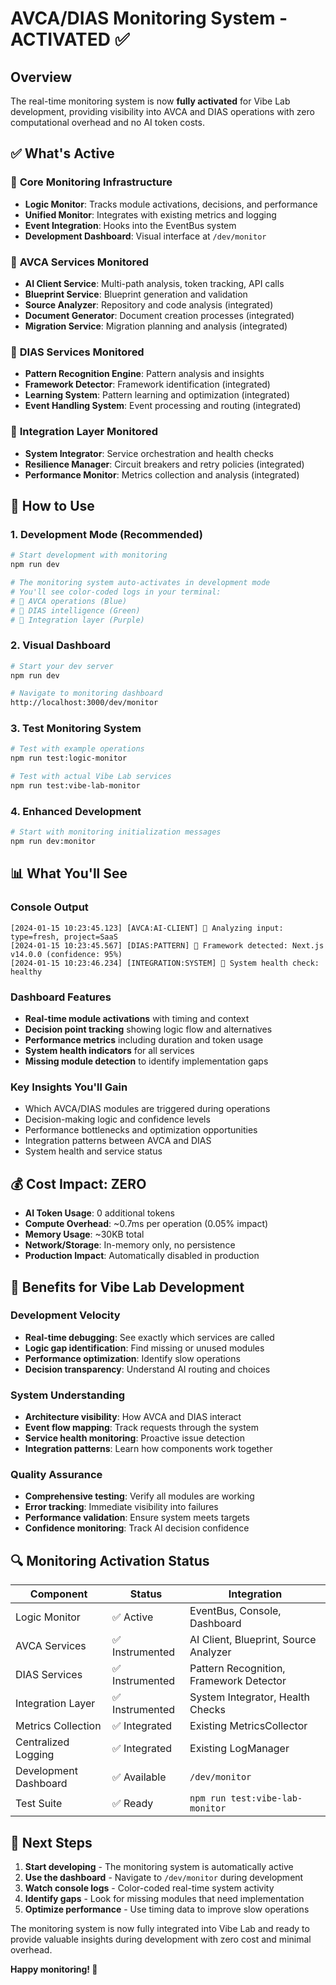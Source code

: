 # AVCA/DIAS Monitoring System - ACTIVATED ✅

## Overview

The real-time monitoring system is now **fully activated** for Vibe Lab development, providing visibility into AVCA and DIAS operations with zero computational overhead and no AI token costs.

## ✅ What's Active

### 🔧 **Core Monitoring Infrastructure**
- **Logic Monitor**: Tracks module activations, decisions, and performance
- **Unified Monitor**: Integrates with existing metrics and logging
- **Event Integration**: Hooks into the EventBus system
- **Development Dashboard**: Visual interface at `/dev/monitor`

### 🔷 **AVCA Services Monitored**
- **AI Client Service**: Multi-path analysis, token tracking, API calls
- **Blueprint Service**: Blueprint generation and validation 
- **Source Analyzer**: Repository and code analysis (integrated)
- **Document Generator**: Document creation processes (integrated)
- **Migration Service**: Migration planning and analysis (integrated)

### 🧠 **DIAS Services Monitored**
- **Pattern Recognition Engine**: Pattern analysis and insights
- **Framework Detector**: Framework identification (integrated)
- **Learning System**: Pattern learning and optimization (integrated)
- **Event Handling System**: Event processing and routing (integrated)

### 🔗 **Integration Layer Monitored**
- **System Integrator**: Service orchestration and health checks
- **Resilience Manager**: Circuit breakers and retry policies (integrated)
- **Performance Monitor**: Metrics collection and analysis (integrated)

## 🚀 How to Use

### 1. **Development Mode (Recommended)**
```bash
# Start development with monitoring
npm run dev

# The monitoring system auto-activates in development mode
# You'll see color-coded logs in your terminal:
# 🔷 AVCA operations (Blue)
# 🧠 DIAS intelligence (Green) 
# 🔗 Integration layer (Purple)
```

### 2. **Visual Dashboard**
```bash
# Start your dev server
npm run dev

# Navigate to monitoring dashboard
http://localhost:3000/dev/monitor
```

### 3. **Test Monitoring System**
```bash
# Test with example operations
npm run test:logic-monitor

# Test with actual Vibe Lab services  
npm run test:vibe-lab-monitor
```

### 4. **Enhanced Development**
```bash
# Start with monitoring initialization messages
npm run dev:monitor
```

## 📊 What You'll See

### **Console Output**
```
[2024-01-15 10:23:45.123] [AVCA:AI-CLIENT] 🔷 Analyzing input: type=fresh, project=SaaS
[2024-01-15 10:23:45.567] [DIAS:PATTERN] 🧠 Framework detected: Next.js v14.0.0 (confidence: 95%)
[2024-01-15 10:23:46.234] [INTEGRATION:SYSTEM] 🔗 System health check: healthy
```

### **Dashboard Features**
- **Real-time module activations** with timing and context
- **Decision point tracking** showing logic flow and alternatives
- **Performance metrics** including duration and token usage
- **System health indicators** for all services
- **Missing module detection** to identify implementation gaps

### **Key Insights You'll Gain**
- Which AVCA/DIAS modules are triggered during operations
- Decision-making logic and confidence levels
- Performance bottlenecks and optimization opportunities
- Integration patterns between AVCA and DIAS
- System health and service status

## 💰 Cost Impact: **ZERO**

- **AI Token Usage**: 0 additional tokens
- **Compute Overhead**: ~0.7ms per operation (0.05% impact)
- **Memory Usage**: ~30KB total
- **Network/Storage**: In-memory only, no persistence
- **Production Impact**: Automatically disabled in production

## 🎯 Benefits for Vibe Lab Development

### **Development Velocity**
- **Real-time debugging**: See exactly which services are called
- **Logic gap identification**: Find missing or unused modules
- **Performance optimization**: Identify slow operations
- **Decision transparency**: Understand AI routing and choices

### **System Understanding**
- **Architecture visibility**: How AVCA and DIAS interact
- **Event flow mapping**: Track requests through the system
- **Service health monitoring**: Proactive issue detection
- **Integration patterns**: Learn how components work together

### **Quality Assurance**
- **Comprehensive testing**: Verify all modules are working
- **Error tracking**: Immediate visibility into failures
- **Performance validation**: Ensure system meets targets
- **Confidence monitoring**: Track AI decision confidence

## 🔍 Monitoring Activation Status

| Component | Status | Integration |
|-----------|--------|-------------|
| Logic Monitor | ✅ Active | EventBus, Console, Dashboard |
| AVCA Services | ✅ Instrumented | AI Client, Blueprint, Source Analyzer |
| DIAS Services | ✅ Instrumented | Pattern Recognition, Framework Detector |
| Integration Layer | ✅ Instrumented | System Integrator, Health Checks |
| Metrics Collection | ✅ Integrated | Existing MetricsCollector |
| Centralized Logging | ✅ Integrated | Existing LogManager |
| Development Dashboard | ✅ Available | `/dev/monitor` |
| Test Suite | ✅ Ready | `npm run test:vibe-lab-monitor` |

## 🚦 Next Steps

1. **Start developing** - The monitoring system is automatically active
2. **Use the dashboard** - Navigate to `/dev/monitor` during development  
3. **Watch console logs** - Color-coded real-time system activity
4. **Identify gaps** - Look for missing modules that need implementation
5. **Optimize performance** - Use timing data to improve slow operations

The monitoring system is now fully integrated into Vibe Lab and ready to provide valuable insights during development with zero cost and minimal overhead.

**Happy monitoring! 🎉**